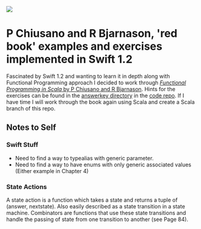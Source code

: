 [![](https://travis-ci.org/leannenorthrop/func_book_exercises.svg)](https://travis-ci.org/leannenorthrop/func_book_exercises/builds)

# P Chiusano and R Bjarnason, 'red book' examples and exercises implemented in Swift 1.2

Fascinated by Swift 1.2 and wanting to learn it in depth along with Functional Programming approach I decided to work through [_Functional Programming in Scala_ by P Chiusano and R Bjarnason](http://www.manning.com/bjarnason/). Hints for the exercises can be found in the [answerkey directory](https://github.com/fpinscala/fpinscala/tree/master/answerkey) in the [code repo](https://github.com/fpinscala/fpinscala). If I have time I will work through the book again using Scala and create a Scala branch of this repo.

## Notes to Self

### Swift Stuff

- Need to find a way to typealias with generic parameter.
- Need to find a way to have enums with only generic associated values (Either example in Chapter 4)

### State Actions
A state action is a function which takes a state and returns a tuple of (answer, nextstate). Also easily described as a state transition in a state machine. Combinators are functions that use these state transitions and handle the passing of state from one transition to another (see Page 84).



